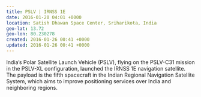 ```yaml
---
title: PSLV | IRNSS 1E
date: 2016-01-20 04:01 +0000
location: Satish Dhawan Space Center, Sriharikota, India
geo-lat: 13.72
geo-lon: 80.230278
created: 2016-01-26 00:41 +0000
updated: 2016-01-26 00:41 +0000
---
```


India’s Polar Satellite Launch Vehicle (PSLV), flying on the PSLV-C31 mission in the PSLV-XL configuration, launched the IRNSS 1E navigation satellite. The payload is the fifth spacecraft in the Indian Regional Navigation Satellite System, which aims to improve positioning services over India and neighboring regions.
